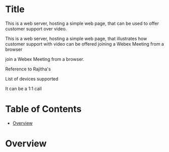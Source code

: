 # Title

This is a web server, hosting a simple web page, that can be used to offer customer support over video.

This is a web server, hosting a simple web page, that illustrates how customer support with video can be offered joining a Webex Meeting from a browser




join a Webex Meeting from a browser.

Reference to Rajitha's

List of devices supported


It can be a 1:1 call

# Table of Contents
- [Overview](#overview)

# Overview

